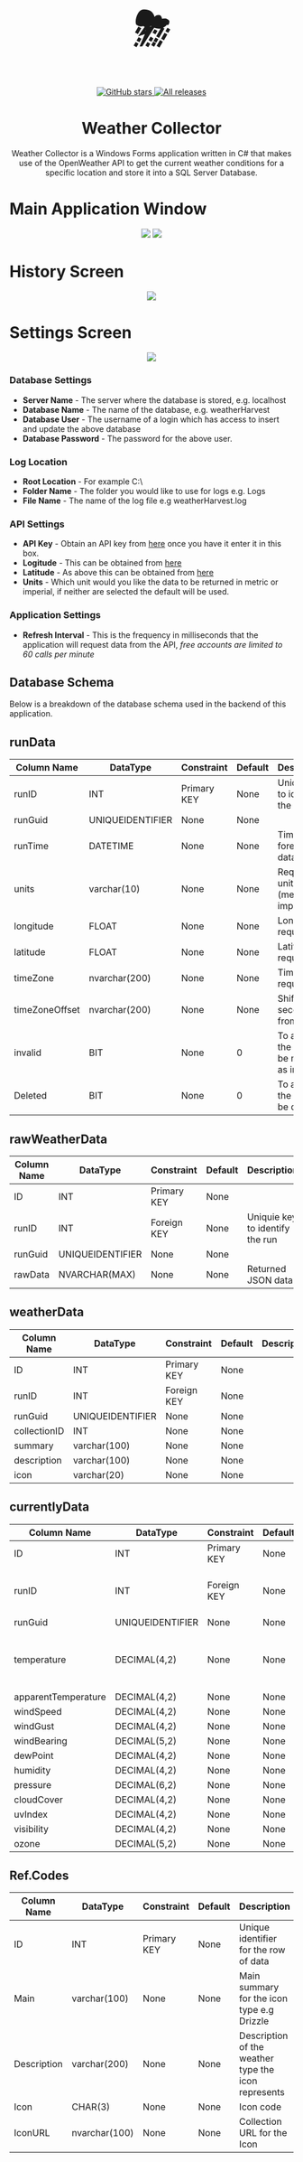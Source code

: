 <h1 align="center" style="font-size:80px">⛈</h1>


<p align="center">
    <a href="https://github.com/BonzaOwl/WeatherCollector/stargazers" target="_blank">
        <img alt="GitHub stars" src="https://img.shields.io/github/stars/BonzaOwl/WeatherCollector.svg" />
    </a>
    <a href="https://github.com/BonzaOwl/WeatherCollector/releases" target="_blank">
        <img alt="All releases" src="https://img.shields.io/github/downloads/BonzaOwl/WeatherCollector/total.svg" />
    </a>
</p>

<h1 align="center">Weather Collector</h1>

<p align="center">
Weather Collector is a Windows Forms application written in C# that makes use of the OpenWeather API to get the current weather conditions for a specific location and store it into a SQL Server Database.
</p>

# Main Application Window

<p align="center">
<img src="assets\main-screen-nodb.png">
<img src="assets\main-screen.png">
</p>

# History Screen
<p align="center">
<img src="assets\history-screen.png">
</p>

# Settings Screen
<p align="center">
<img src="assets\settings-screen.png">
</p>

### Database Settings 

- **Server Name** - The server where the database is stored, e.g. localhost
- **Database Name** - The name of the database, e.g. weatherHarvest
- **Database User** - The username of a login which has access to insert and update the above database 
- **Database Password** - The password for the above user. 

### Log Location

- **Root Location** - For example C:\
- **Folder Name** - The folder you would like to use for logs e.g. Logs
- **File Name** - The name of the log file e.g weatherHarvest.log

### API Settings 

- **API Key** - Obtain an API key from [here](https://home.openweathermap.org/users/sign_up) once you have it enter it in this box.
- **Logitude** - This can be obtained from [here](https://www.latlong.net/)
- **Latitude** - As above this can be obtained from [here](https://www.latlong.net/)
- **Units** - Which unit would you like the data to be returned in metric or imperial, if neither are selected the default will be used. 

### Application Settings 

- **Refresh Interval** - This is the frequency in milliseconds that the application will request data from the API, *free accounts are limited to 60 calls per minute*

## Database Schema

Below is a breakdown of the database schema used in the backend of this application.

## runData

| Column Name | DataType          | Constraint | Default | Description  |
|-------------|-------------------|------------|---------|------------- |
|runID        |INT                |Primary KEY        | None    | Uniquie key to identify the run             |
|runGuid      |UNIQUEIDENTIFIER   | None       | None    |              |
|runTime      |DATETIME           |None        | None    | Time of the forecasted data              |
|units | varchar(10) | None | None | Requested unit type (metric or imperial) |
|longitude    |FLOAT              |None        | None    | Longitude requested             |
|latitude     |FLOAT              |None        | None    | Latitude requested            |
|timeZone     |nvarchar(200)      | None       | None    | Timezone requested             |
|timeZoneOffset |nvarchar(200)    | None       | None    | Shift in seconds from UTC              |
|invalid      |BIT                |None        | 0    | To allow for the run to be marked as invalid             |
|Deleted      |BIT                |None        | 0    | To allow for the run to be deleted             |

## rawWeatherData

| Column Name | DataType          | Constraint | Default | Description  |
|-------------|-------------------|------------|---------|------------- |
|ID           |INT                |Primary KEY | None    |              |
|runID        |INT                |Foreign KEY | None    | Uniquie key to identify the run              |
|runGuid      |UNIQUEIDENTIFIER   |None        | None    |              |
|rawData      |NVARCHAR(MAX)      |None        | None    | Returned JSON data             |

## weatherData

| Column Name | DataType          | Constraint | Default | Description  |
|-------------|-------------------|------------|---------|------------- |
|ID           |INT                |Primary KEY | None    |              |
|runID        |INT                |Foreign KEY | None    |              |
|runGuid      |UNIQUEIDENTIFIER   |None        | None    |              |
|collectionID |INT                |None        | None    |              |
|summary      |varchar(100)       |None        | None    |              |
|description  |varchar(100)       |None        | None    |              |
|icon         |varchar(20)        |None        | None    |              |



## currentlyData

| Column Name | DataType          | Constraint | Default | Description  |
|-------------|-------------------|------------|---------|------------- |
|ID           |INT                |Primary KEY | None    |               |
|runID        |INT                |Foreign KEY | None    | Unique identifier for the row of data             |
|runGuid      |UNIQUEIDENTIFIER   |None        | None    |              |
|temperature      |DECIMAL(4,2)      |None        | None    | Temprature stored in the requested unit format             |
|apparentTemperature      |DECIMAL(4,2)      |None        | None    |              |
|windSpeed      |DECIMAL(4,2)      |None        | None    |              |
|windGust      |DECIMAL(4,2)      |None        | None    |              |
|windBearing      |DECIMAL(5,2)      |None        | None    |              |
|dewPoint      |DECIMAL(4,2)      |None        | None    |              |
|humidity      |DECIMAL(4,2)      |None        | None    |              |
|pressure      |DECIMAL(6,2)      |None        | None    |              |
|cloudCover      |DECIMAL(4,2)      |None        | None    |              |
|uvIndex      |DECIMAL(4,2)      |None        | None    |              |
|visibility      |DECIMAL(4,2)      |None        | None    |              |
|ozone      |DECIMAL(5,2)      |None        | None    |              |

## Ref.Codes

| Column Name | DataType          | Constraint | Default | Description  |
|-------------|-------------------|------------|---------|------------- |
|ID           |INT                |Primary KEY | None    | Unique identifier for the row of data             |
|Main        |varchar(100)                |None | None   | Main summary for the icon type e.g Drizzle              |
|Description      |varchar(200)    |None        | None    | Description of the weather type the icon represents              |
|Icon      |CHAR(3)      |None        | None    | Icon code            |
|IconURL      |nvarchar(100)      |None        | None    | Collection URL for the Icon             |

## Collected Data

The API in use by Weather Collector is the [One Call API](https://openweathermap.org/api/one-call-api) from [OpenWeather](https://openweathermap.org) this returns a collection of data points however at this time not all of them are in use by the Weather Collector, the below list shows which data points are used in the API

**Please note:** The entire JSON response is stored in the rawWeatherData table in SQL it is just not extracted for use by the application. 

It is also worth noting that not all supported data points are available in all regions, some regions may return null values. 

- lat *Geographical coordinates of the location (latitude)*
- lon *Geographical coordinates of the location (longitude)*
- timezone *Timezone name for the requested location*
- timezone_offset *Shift in seconds from UTC*

- current Data point dt refers to the requested time, rather than the current time
    - dt Requested time, Unix, UTC (*This is converted to datetime in app*)
    - sunrise Sunrise time, Unix, UTC (*This is converted to datetime in app*)
    - sunset Sunset time, Unix, UTC (*This is converted to datetime in app*)
    - temp *Temperature*.
    - feels_like *Temperature*. 
    - pressure *Atmospheric pressure on the sea level, hPa*
    - humidity *Humidity, %*
    - dew_point *Atmospheric temperature (varying according to pressure and humidity) below which water - droplets begin to condense and dew can form. Units – default: kelvin, metric: Celsius, imperial: Fahrenheit.*
    - clouds *Cloudiness, %*
    - uvi *Midday UV index*
    - visibility *Average visibility, metres*
    - wind_speed *Wind speed. Units – default: metre/sec, metric: metre/sec, imperial: miles/hour.*
    - wind_gust *(where available) Wind gust.*
    - wind_deg *Wind direction, degrees (meteorological)*
    - rain *(where available) Precipitation volume, mm*
    - snow *(where available) Snow volume, mm*
    - current.weather
        - id *Weather condition id*
        - main *Group of weather parameters (Rain, Snow, Extreme etc.)*
        - description *Weather condition within the group (full list of weather conditions).* **Currently returned in English only. Future plans include support for other languages**
        - icon *[Weather icon](https://openweathermap.org/weather-conditions#How-to-get-icon-URL) id*

### More Information

If you are looking for more information on the OpenWeather API you can view the full documentation [here](https://openweathermap.org/api/one-call-api)

---

## I found a bug

You can open an issue or if you would really like you can change the code yourself and submit a pull request. 

## I want the application to do something else

Feel free to clone the repo and make changes to suit your individual needs or you can submit an issue requesting the change. 


